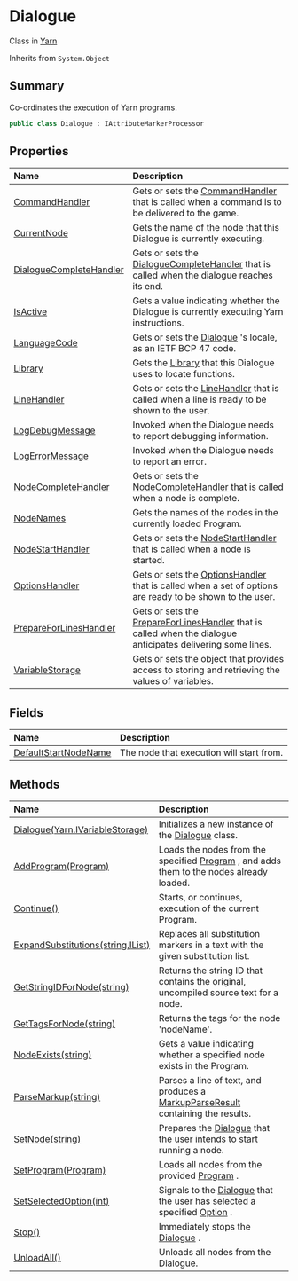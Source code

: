 # Dialogue

Class in [Yarn](/api/csharp/yarn.md)

Inherits from `System.Object`

## Summary


Co-ordinates the execution of Yarn programs.


```csharp
public class Dialogue : IAttributeMarkerProcessor
```

## Properties

|Name|Description|
|:---|:---|
|[CommandHandler](/api/csharp/yarn.dialogue.commandhandler.md)|Gets or sets the  <a href="yarn.commandhandler.md">CommandHandler</a>  that is called when a command is to be delivered to the game.|
|[CurrentNode](/api/csharp/yarn.dialogue.currentnode.md)|Gets the name of the node that this Dialogue is currently executing.|
|[DialogueCompleteHandler](/api/csharp/yarn.dialogue.dialoguecompletehandler.md)|Gets or sets the  <a href="yarn.dialoguecompletehandler.md">DialogueCompleteHandler</a>  that is called when the dialogue reaches its end.|
|[IsActive](/api/csharp/yarn.dialogue.isactive.md)|Gets a value indicating whether the Dialogue is currently executing Yarn instructions.|
|[LanguageCode](/api/csharp/yarn.dialogue.languagecode.md)|Gets or sets the  <a href="yarn.dialogue.md">Dialogue</a> 's locale, as an IETF BCP 47 code.|
|[Library](/api/csharp/yarn.dialogue.library.md)|Gets the  <a href="yarn.library.md">Library</a>  that this Dialogue uses to locate functions.|
|[LineHandler](/api/csharp/yarn.dialogue.linehandler.md)|Gets or sets the  <a href="yarn.linehandler.md">LineHandler</a>  that is called when a line is ready to be shown to the user.|
|[LogDebugMessage](/api/csharp/yarn.dialogue.logdebugmessage.md)|Invoked when the Dialogue needs to report debugging information.|
|[LogErrorMessage](/api/csharp/yarn.dialogue.logerrormessage.md)|Invoked when the Dialogue needs to report an error.|
|[NodeCompleteHandler](/api/csharp/yarn.dialogue.nodecompletehandler.md)|Gets or sets the  <a href="yarn.nodecompletehandler.md">NodeCompleteHandler</a>  that is called when a node is complete.|
|[NodeNames](/api/csharp/yarn.dialogue.nodenames.md)|Gets the names of the nodes in the currently loaded Program.|
|[NodeStartHandler](/api/csharp/yarn.dialogue.nodestarthandler.md)|Gets or sets the  <a href="yarn.nodestarthandler.md">NodeStartHandler</a>  that is called when a node is started.|
|[OptionsHandler](/api/csharp/yarn.dialogue.optionshandler.md)|Gets or sets the  <a href="yarn.optionshandler.md">OptionsHandler</a>  that is called when a set of options are ready to be shown to the user.|
|[PrepareForLinesHandler](/api/csharp/yarn.dialogue.prepareforlineshandler.md)|Gets or sets the  <a href="yarn.dialogue.prepareforlineshandler.md">PrepareForLinesHandler</a>  that is called when the dialogue anticipates delivering some lines.|
|[VariableStorage](/api/csharp/yarn.dialogue.variablestorage.md)|Gets or sets the object that provides access to storing and retrieving the values of variables.|

## Fields

|Name|Description|
|:---|:---|
|[DefaultStartNodeName](/api/csharp/yarn.dialogue.defaultstartnodename.md)|The node that execution will start from.|

## Methods

|Name|Description|
|:---|:---|
|[Dialogue(Yarn.IVariableStorage)](/api/csharp/yarn.dialogue..ctor.md)|Initializes a new instance of the  <a href="yarn.dialogue.md">Dialogue</a>  class.|
|[AddProgram(Program)](/api/csharp/yarn.dialogue.addprogram.md)|Loads the nodes from the specified  <a href="yarn.program.md">Program</a> , and adds them to the nodes already loaded.|
|[Continue()](/api/csharp/yarn.dialogue.continue.md)|Starts, or continues, execution of the current Program.|
|[ExpandSubstitutions(string,IList<string>)](/api/csharp/yarn.dialogue.expandsubstitutions.md)|Replaces all substitution markers in a text with the given substitution list.|
|[GetStringIDForNode(string)](/api/csharp/yarn.dialogue.getstringidfornode.md)|Returns the string ID that contains the original, uncompiled source text for a node.|
|[GetTagsForNode(string)](/api/csharp/yarn.dialogue.gettagsfornode.md)|Returns the tags for the node 'nodeName'.|
|[NodeExists(string)](/api/csharp/yarn.dialogue.nodeexists.md)|Gets a value indicating whether a specified node exists in the Program.|
|[ParseMarkup(string)](/api/csharp/yarn.dialogue.parsemarkup.md)|Parses a line of text, and produces a  <a href="yarn.markup.markupparseresult.md">MarkupParseResult</a>  containing the results.|
|[SetNode(string)](/api/csharp/yarn.dialogue.setnode.md)|Prepares the  <a href="yarn.dialogue.md">Dialogue</a>  that the user intends to start running a node.|
|[SetProgram(Program)](/api/csharp/yarn.dialogue.setprogram.md)|Loads all nodes from the provided  <a href="yarn.program.md">Program</a> .|
|[SetSelectedOption(int)](/api/csharp/yarn.dialogue.setselectedoption.md)|Signals to the  <a href="yarn.dialogue.md">Dialogue</a>  that the user has selected a specified  <a href="yarn.optionset.option.md">Option</a> .|
|[Stop()](/api/csharp/yarn.dialogue.stop.md)|Immediately stops the  <a href="yarn.dialogue.md">Dialogue</a> .|
|[UnloadAll()](/api/csharp/yarn.dialogue.unloadall.md)|Unloads all nodes from the Dialogue.|

